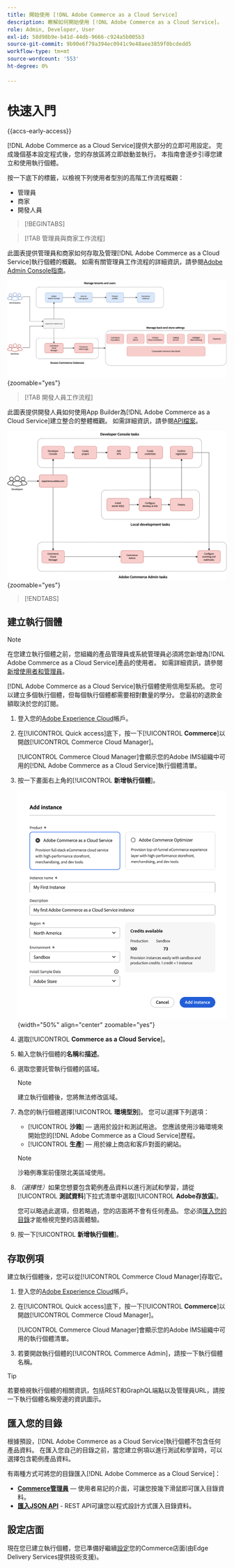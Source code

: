 ```yaml
---
title: 開始使用 [!DNL Adobe Commerce as a Cloud Service]
description: 瞭解如何開始使用 [!DNL Adobe Commerce as a Cloud Service]。
role: Admin, Developer, User
exl-id: 58d98b9e-b41d-44db-9666-c924a5b005b3
source-git-commit: 9b90e6f79a394ec0941c9e48aee3859f0bcdedd5
workflow-type: tm+mt
source-wordcount: '553'
ht-degree: 0%

---
```


# 快速入門

{{accs-early-access}}

[!DNL Adobe Commerce as a Cloud Service]提供大部分的立即可用設定。 完成幾個基本設定程式後，您的存放區將立即啟動並執行。 本指南會逐步引導您建立和使用執行個體。

按一下底下的標籤，以檢視下列使用者型別的高階工作流程概觀：

* 管理員
* 商家
* 開發人員

>[!BEGINTABS]

>[!TAB 管理員與商家工作流程]

此圖表提供管理員和商家如何存取及管理[!DNL Adobe Commerce as a Cloud Service]執行個體的概觀。 如需有關管理員工作流程的詳細資訊，請參閱[Adobe Admin Console指南](https://helpx.adobe.com/enterprise/admin-guide.html)。

![[!DNL Adobe Commerce as a Cloud Service]商家流程圖](./assets/merchant-flow.svg){zoomable="yes"}

>[!TAB 開發人員工作流程]

此圖表提供開發人員如何使用App Builder為[!DNL Adobe Commerce as a Cloud Service]建立整合的整體概觀。 如需詳細資訊，請參閱[API檔案](https://developer.adobe.com/commerce/services/cloud/)。

![[!DNL Adobe Commerce as a Cloud Service]開發人員流程圖](./assets/developer-flow.svg){zoomable="yes"}

>[!ENDTABS]

## 建立執行個體

>[!NOTE]
>
>在您建立執行個體之前，您組織的產品管理員或系統管理員必須將您新增為[!DNL Adobe Commerce as a Cloud Service]產品的使用者。 如需詳細資訊，請參閱[新增使用者和管理員](./user-management.md#add-users-and-admins)。

[!DNL Adobe Commerce as a Cloud Service]執行個體使用信用型系統。 您可以建立多個執行個體，但每個執行個體都需要相對數量的學分。 您最初的退款金額取決於您的訂閱。

1. 登入您的[Adobe Experience Cloud](https://experience.adobe.com/)帳戶。

1. 在[!UICONTROL Quick access]底下，按一下&#x200B;[!UICONTROL **Commerce**]&#x200B;以開啟[!UICONTROL Commerce Cloud Manager]。

   [!UICONTROL Commerce Cloud Manager]會顯示您的Adobe IMS組織中可用的[!DNL Adobe Commerce as a Cloud Service]執行個體清單。

1. 按一下畫面右上角的&#x200B;[!UICONTROL **新增執行個體**]。

   ![建立執行個體](./assets/create-instance.png){width="50%" align="center" zoomable="yes"}

1. 選取&#x200B;[!UICONTROL **Commerce as a Cloud Service**]。

1. 輸入您執行個體的&#x200B;**名稱**&#x200B;和&#x200B;**描述**。

1. 選取您要託管執行個體的區域。

   >[!NOTE]
   >
   >建立執行個體後，您將無法修改區域。

1. 為您的執行個體選擇&#x200B;[!UICONTROL **環境型別**]。 您可以選擇下列選項：

   * [!UICONTROL **沙箱**] — 適用於設計和測試用途。 您應該使用沙箱環境來開始您的[!DNL Adobe Commerce as a Cloud Service]歷程。
   * [!UICONTROL **生產**] — 用於線上商店和客戶對面的網站。

   >[!NOTE]
   >
   >沙箱例專案前僅限北美區域使用。

1. _（選擇性）_&#x200B;如果您想要包含範例產品資料以進行測試和學習，請從&#x200B;[!UICONTROL **測試資料**]&#x200B;下拉式清單中選取&#x200B;[!UICONTROL **Adobe存放區**]。

   您可以略過此選項，但若略過，您的店面將不會有任何產品。 您必須[匯入您的目錄](#import-your-catalog)才能檢視完整的店面體驗。

1. 按一下&#x200B;[!UICONTROL **新增執行個體**]。

## 存取例項

建立執行個體後，您可以從[!UICONTROL Commerce Cloud Manager]存取它。

1. 登入您的[Adobe Experience Cloud](https://experience.adobe.com/)帳戶。

1. 在[!UICONTROL Quick access]底下，按一下&#x200B;[!UICONTROL **Commerce**]&#x200B;以開啟[!UICONTROL Commerce Cloud Manager]。

   [!UICONTROL Commerce Cloud Manager]會顯示您的Adobe IMS組織中可用的執行個體清單。

1. 若要開啟執行個體的[!UICONTROL Commerce Admin]，請按一下執行個體名稱。

>[!TIP]
>
>若要檢視執行個體的相關資訊，包括REST和GraphQL端點以及管理員URL，請按一下執行個體名稱旁邊的資訊圖示。

## 匯入您的目錄

根據預設，[!DNL Adobe Commerce as a Cloud Service]執行個體不包含任何產品資料。 在匯入您自己的目錄之前，當您建立例項以進行測試和學習時，可以選擇包含範例產品資料。

有兩種方式可將您的目錄匯入[!DNL Adobe Commerce as a Cloud Service]：

* [**Commerce管理員**](https://experienceleague.adobe.com/en/docs/commerce-admin/systems/data-transfer/import/data-import) — 使用者易記的介面，可讓您按幾下滑鼠即可匯入目錄資料。
* [**匯入JSON API**](https://developer.adobe.com/commerce/webapi/rest/modules/import/#import-json-api) - REST API可讓您以程式設計方式匯入目錄資料。

<!-- TODO

- Add guidance about how to choose which method to use
- Add guidance for new vs existing customers (cross-reference OR and _include file for migration content)

-->

## 設定店面

現在您已建立執行個體，您已準備好繼續[設定](storefront.md)您的Commerce店面(由Edge Delivery Services提供技術支援)。
